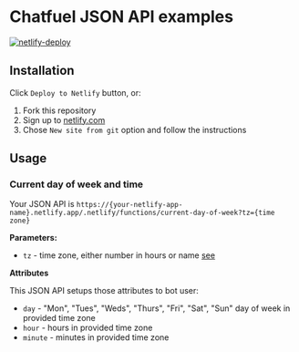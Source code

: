 # Chatfuel JSON API examples

[![netlify-deploy](https://www.netlify.com/img/deploy/button.svg)](https://app.netlify.com/start/deploy?repository=https://github.com/ttypic/chatfuel-json-api-examples)

## Installation

Click `Deploy to Netlify` button, or:

1. Fork this repository
2. Sign up to [netlify.com](https://netlify.com)
3. Chose `New site from git` option and follow the instructions

## Usage 

### Current day of week and time

Your JSON API is `https://{your-netlify-app-name}.netlify.app/.netlify/functions/current-day-of-week?tz={time zone}`

**Parameters:**

- `tz` - time zone, either number in hours or name [see](https://en.wikipedia.org/wiki/List_of_tz_database_time_zones)  

**Attributes**

This JSON API setups those attributes to bot user: 

- `day` - "Mon", "Tues", "Weds", "Thurs", "Fri", "Sat", "Sun" day of week in provided time zone
- `hour` - hours in provided time zone
- `minute` - minutes in provided time zone
